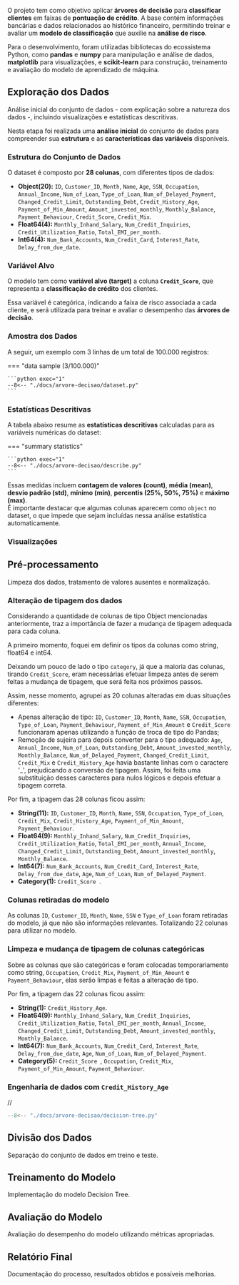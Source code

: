 O projeto tem como objetivo aplicar **árvores de decisão** para **classificar clientes** em faixas de **pontuação de crédito**. A base contém informações bancárias e dados relacionados ao histórico financeiro, permitindo treinar e avaliar um **modelo de classificação** que auxilie na **análise de risco**.

Para o desenvolvimento, foram utilizadas bibliotecas do ecossistema Python, como **pandas** e **numpy** para manipulação e análise de dados, **matplotlib** para visualizações, e **scikit-learn** para construção, treinamento e avaliação do modelo de aprendizado de máquina.

## Exploração dos Dados

Análise inicial do conjunto de dados - com explicação sobre a natureza dos dados -, incluindo visualizações e estatísticas descritivas.

Nesta etapa foi realizada uma **análise inicial** do conjunto de dados para compreender sua **estrutura** e as **características das variáveis** disponíveis.

### Estrutura do Conjunto de Dados

O dataset é composto por **28 colunas**, com diferentes tipos de dados:

- **Object(20):** `ID`, `Customer_ID`, `Month`, `Name`, `Age`, `SSN`, `Occupation`, `Annual_Income`, `Num_of_Loan`, `Type_of_Loan`, `Num_of_Delayed_Payment`, `Changed_Credit_Limit`, `Outstanding_Debt`, `Credit_History_Age`, `Payment_of_Min_Amount`, `Amount_invested_monthly`, `Monthly_Balance`, `Payment_Behaviour`, `Credit_Score`, `Credit_Mix`.
- **Float64(4):** `Monthly_Inhand_Salary`, `Num_Credit_Inquiries`, `Credit_Utilization_Ratio`, `Total_EMI_per_month`.
- **Int64(4):** `Num_Bank_Accounts`, `Num_Credit_Card`, `Interest_Rate`, `Delay_from_due_date`.

### Variável Alvo

O modelo tem como **variável alvo (target)** a coluna **`Credit_Score`**, que representa a **classificação de crédito** dos clientes.

Essa variável é categórica, indicando a faixa de risco associada a cada cliente, e será utilizada para treinar e avaliar o desempenho das **árvores de decisão**.

### Amostra dos Dados

A seguir, um exemplo com 3 linhas de um total de 100.000 registros:

=== "data sample (3/100.000)"

    ```python exec="1"
    --8<-- "./docs/arvore-decisao/dataset.py"
    ```

### Estatísticas Descritivas

A tabela abaixo resume as **estatísticas descritivas** calculadas para as variáveis numéricas do dataset:

=== "summary statistics"

    ```python exec="1"
    --8<-- "./docs/arvore-decisao/describe.py"
    ```

Essas medidas incluem **contagem de valores (count)**, **média (mean)**, **desvio padrão (std)**, **mínimo (min)**, **percentis (25%, 50%, 75%)** e **máximo (max)**.  
É importante destacar que algumas colunas aparecem como `object` no dataset, o que impede que sejam incluídas nessa análise estatística automaticamente.

### Visualizações

## Pré-processamento

Limpeza dos dados, tratamento de valores ausentes e normalização.

### Alteração de tipagem dos dados

Considerando a quantidade de colunas de tipo Object mencionadas anteriormente, traz a importância de fazer a mudança de tipagem adequada para cada coluna.

A primeiro momento, foquei em definir os tipos da colunas como string, float64 e int64.

Deixando um pouco de lado o tipo `category`, já que a maioria das colunas, tirando `Credit_Score`, eram necessárias efetuar limpeza antes de serem feitas a mudança de tipagem, que será feita nos próximos passos.

Assim, nesse momento, agrupei as 20 colunas alteradas em duas situações diferentes:

- Apenas alteração de tipo: `ID`, `Customer_ID`, `Month`, `Name`, `SSN`, `Occupation`, `Type_of_Loan`, `Payment_Behaviour`, `Payment_of_Min_Amount` e `Credit_Score` funcionaram apenas utilizando a função de troca de tipo do Pandas;
- Remoção de sujeira para depois converter para o tipo adequado: `Age`, `Annual_Income`, `Num_of_Loan`, `Outstanding_Debt`, `Amount_invested_monthly`, `Monthly_Balance`, `Num_of_Delayed_Payment`, `Changed_Credit_Limit`, `Credit_Mix` e `Credit_History_Age` havia bastante linhas com o caractere '\_', prejudicando a conversão de tipagem. Assim, foi feita uma substituição desses caracteres para nulos lógicos e depois efetuar a tipagem correta.

Por fim, a tipagem das 28 colunas ficou assim:

- **String(11):** `ID`, `Customer_ID`, `Month`, `Name`, `SSN`, `Occupation`, `Type_of_Loan`, `Credit_Mix`, `Credit_History_Age`, `Payment_of_Min_Amount`, `Payment_Behaviour`.
- **Float64(9):** `Monthly_Inhand_Salary`, `Num_Credit_Inquiries`, `Credit_Utilization_Ratio`, `Total_EMI_per_month`, `Annual_Income`, `Changed_Credit_Limit`, `Outstanding_Debt`, `Amount_invested_monthly`, `Monthly_Balance`.
- **Int64(7):** `Num_Bank_Accounts`, `Num_Credit_Card`, `Interest_Rate`, `Delay_from_due_date`, `Age`, `Num_of_Loan`, `Num_of_Delayed_Payment`.
- **Category(1):** `Credit_Score `.

### Colunas retiradas do modelo

As colunas `ID`, `Customer_ID`, `Month`, `Name`, `SSN` e `Type_of_Loan` foram retiradas do modelo, já que não são informações relevantes.
Totalizando 22 colunas para utilizar no modelo.

### Limpeza e mudança de tipagem de colunas categóricas

Sobre as colunas que são categóricas e foram colocadas temporariamente como string, `Occupation`, `Credit_Mix`, `Payment_of_Min_Amount` e `Payment_Behaviour`, elas serão limpas e feitas a alteração de tipo.

Por fim, a tipagem das 22 colunas ficou assim:

- **String(1):** `Credit_History_Age`.
- **Float64(9):** `Monthly_Inhand_Salary`, `Num_Credit_Inquiries`, `Credit_Utilization_Ratio`, `Total_EMI_per_month`, `Annual_Income`, `Changed_Credit_Limit`, `Outstanding_Debt`, `Amount_invested_monthly`, `Monthly_Balance`.
- **Int64(7):** `Num_Bank_Accounts`, `Num_Credit_Card`, `Interest_Rate`, `Delay_from_due_date`, `Age`, `Num_of_Loan`, `Num_of_Delayed_Payment`.
- **Category(5):** `Credit_Score `, `Occupation`, `Credit_Mix`, `Payment_of_Min_Amount`, `Payment_Behaviour`.

### Engenharia de dados com `Credit_History_Age`

//

```python exec="on" html="1"
--8<-- "./docs/arvore-decisao/decision-tree.py"
```

## Divisão dos Dados

Separação do conjunto de dados em treino e teste.

## Treinamento do Modelo

Implementação do modelo Decision Tree.

## Avaliação do Modelo

Avaliação do desempenho do modelo utilizando métricas apropriadas.

## Relatório Final

Documentação do processo, resultados obtidos e possíveis melhorias.
